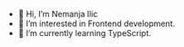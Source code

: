 - 👋 Hi, I’m Nemanja Ilic
- 👀 I’m interested in Frontend development.
- 🌱 I’m currently learning TypeScript.

<!---
NemanjaIlic998/NemanjaIlic998 is a ✨ special ✨ repository because its `README.md` (this file) appears on your GitHub profile.
You can click the Preview link to take a look at your changes.
--->
